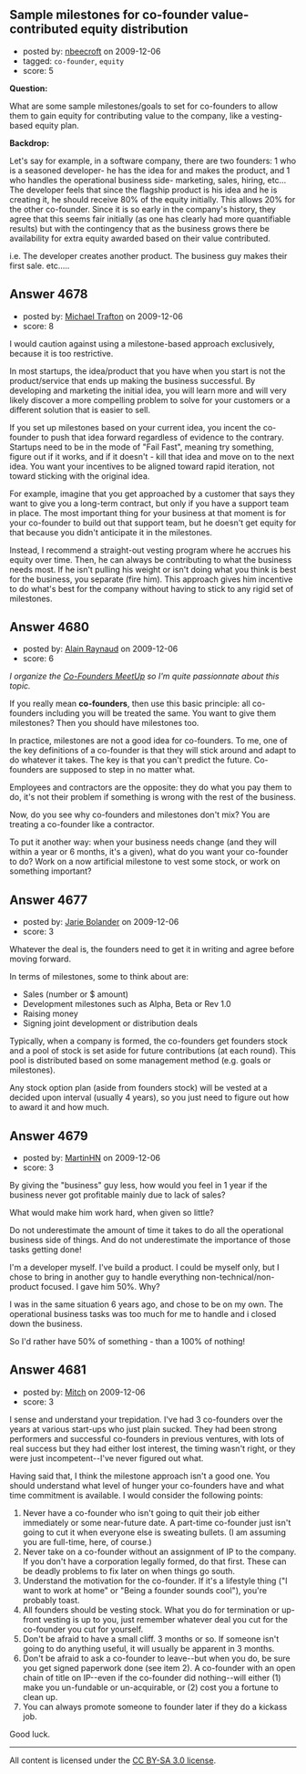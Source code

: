 ## Sample milestones for co-founder value-contributed equity distribution

- posted by: [nbeecroft](https://stackexchange.com/users/-1/1453-nbeecroft) on 2009-12-06
- tagged: `co-founder`, `equity`
- score: 5

**Question:** 

What are some sample milestones/goals to set for co-founders to allow them to gain equity for contributing value to the company, like a vesting-based equity plan. 

**Backdrop:** 

Let's say for example, in a software company, there are two founders: 1 who is a seasoned developer- he has the idea for and makes the product, and 1 who handles the operational business side- marketing, sales, hiring, etc... The developer feels that since the flagship product is his idea and he is creating it, he should receive 80% of the equity initially. This allows 20% for the other co-founder. Since it is so early in the company's history, they agree that this seems fair initially (as one has clearly had more quantifiable results) but with the contingency that as the business grows there be availability for extra equity awarded based on their value contributed.

  i.e. The developer creates another product. The business guy makes their first sale. etc.....


## Answer 4678

- posted by: [Michael Trafton](https://stackexchange.com/users/-1/19-michael-trafton) on 2009-12-06
- score: 8

I would caution against using a milestone-based approach exclusively, because it is too restrictive.

In most startups, the idea/product that you have when you start is not the product/service that ends up making the business successful. By developing and marketing the initial idea, you will learn more and will very likely discover a more compelling problem to solve for your customers or a different solution that is easier to sell.

If you set up milestones based on your current idea, you incent the co-founder to push that idea forward regardless of evidence to the contrary. Startups need to be in the mode of "Fail Fast", meaning try something, figure out if it works, and if it doesn't - kill that idea and move on to the next idea. You want your incentives to be aligned toward rapid iteration, not toward sticking with the original idea.

For example, imagine that you get approached by a customer that says they want to give you a long-term contract, but only if you have a support team in place. The most important thing for your business at that moment is for your co-founder to build out that support team, but he doesn't get equity for that because you didn't anticipate it in the milestones.

Instead, I recommend a straight-out vesting program where he accrues his equity over time. Then, he can always be contributing to what the business needs most. If he isn't pulling his weight or isn't doing what you think is best for the business, you separate (fire him). This approach gives him incentive to do what's best for the company without having to stick to any rigid set of milestones.


## Answer 4680

- posted by: [Alain Raynaud](https://stackexchange.com/users/-1/502-alain-raynaud) on 2009-12-06
- score: 6

<p><em>I organize the <a href="http://www.meetup.com/Co-Founders-Wanted-Meetup/" rel="nofollow">Co-Founders MeetUp</a> so I'm quite passionnate about this topic.</em></p>

<p>If you really mean <strong>co-founders</strong>, then use this basic principle: all co-founders including you will be treated the same. You want to give them milestones? Then you should have milestones too.</p>

<p>In practice, milestones are not a good idea for co-founders. To me, one of the key definitions of a co-founder is that they will stick around and adapt to do whatever it takes. The key is that you can't predict the future. Co-founders are supposed to step in no matter what.</p>

<p>Employees and contractors are the opposite: they do what you pay them to do, it's not their problem if something is wrong with the rest of the business.</p>

<p>Now, do you see why co-founders and milestones don't mix? You are treating a co-founder like a contractor.</p>

<p>To put it another way: when your business needs change (and they will within a year or 6 months, it's a given), what do you want your co-founder to do? Work on a now artificial milestone to vest some stock, or work on something important?</p>



## Answer 4677

- posted by: [Jarie Bolander](https://stackexchange.com/users/-1/585-jarie-bolander) on 2009-12-06
- score: 3

Whatever the deal is, the founders need to get it in writing and agree before moving forward. 

In terms of milestones, some to think about are:

 - Sales (number or $ amount)
 - Development milestones such as Alpha, Beta or Rev 1.0
 - Raising money
 - Signing joint development or distribution deals

Typically, when a company is formed, the co-founders get founders stock and a pool of stock is set aside for future contributions (at each round). This pool is distributed based on some management method (e.g. goals or milestones).

Any stock option plan (aside from founders stock) will be vested at a decided upon interval (usually 4 years), so you just need to figure out how to award it and how much.




## Answer 4679

- posted by: [MartinHN](https://stackexchange.com/users/-1/259-martinhn) on 2009-12-06
- score: 3

By giving the "business" guy less, how would you feel in 1 year if the business never got profitable mainly due to lack of sales?

What would make him work hard, when given so little?

Do not underestimate the amount of time it takes to do all the operational business side of things. And do not underestimate the importance of those tasks getting done!

I'm a developer myself. I've build a product. I could be myself only, but I chose to bring in another guy to handle everything non-technical/non-product focused. I gave him 50%. Why?

I was in the same situation 6 years ago, and chose to be on my own. The operational business tasks was too much for me to handle and i closed down the business.

So I'd rather have 50% of something - than a 100% of nothing!


## Answer 4681

- posted by: [Mitch](https://stackexchange.com/users/-1/747-mitch) on 2009-12-06
- score: 3

I sense and understand your trepidation.  I've had 3 co-founders over the years at various start-ups who just plain sucked.  They had been strong performers and successful co-founders in previous ventures, with lots of real success but they had either lost interest, the timing wasn't right, or they were just incompetent--I've never figured out what.

Having said that, I think the milestone approach isn't a good one.  You should understand what level of hunger your co-founders have and what time commitment is available.  I would consider the following points:

 1. Never have a co-founder who isn't going to quit their job either immediately or some near-future date.  A part-time co-founder just isn't going to cut it when everyone else is sweating bullets.  (I am assuming you are full-time, here, of course.)
 2. Never take on a co-founder without an assignment of IP to the company.  If you don't have a corporation legally formed, do that first.  These can be deadly problems to fix later on when things go south.
 3. Understand the motivation for the co-founder.  If it's a lifestyle thing ("I want to work at home" or "Being a founder sounds cool"), you're probably toast.
 4. All founders should be vesting stock.  What you do for termination or up-front vesting is up to you, just remember whatever deal you cut for the co-founder you cut for yourself.
 5. Don't be afraid to have a small cliff.  3 months or so.  If someone isn't going to do anything useful, it will usually be apparent in 3 months.
 6. Don't be afraid to ask a co-founder to leave--but when you do, be sure you get signed paperwork done (see item 2).  A co-founder with an open chain of title on IP--even if the co-founder did nothing--will either (1) make you un-fundable or un-acquirable, or (2) cost you a fortune to clean up.
 7. You can always promote someone to founder later if they do a kickass job.  

Good luck.



---

All content is licensed under the [CC BY-SA 3.0 license](https://creativecommons.org/licenses/by-sa/3.0/).
